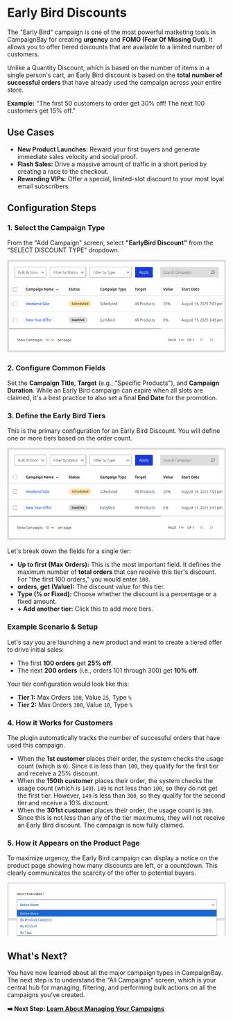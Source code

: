 # Early Bird Discounts

The "Early Bird" campaign is one of the most powerful marketing tools in CampaignBay for creating **urgency** and **FOMO (Fear Of Missing Out)**. It allows you to offer tiered discounts that are available to a limited number of customers.

Unlike a Quantity Discount, which is based on the number of items in a single person's cart, an Early Bird discount is based on the **total number of successful orders** that have already used the campaign across your entire store.

**Example:** "The first 50 customers to order get 30% off! The next 100 customers get 15% off."

## Use Cases

-   **New Product Launches:** Reward your first buyers and generate immediate sales velocity and social proof.
-   **Flash Sales:** Drive a massive amount of traffic in a short period by creating a race to the checkout.
-   **Rewarding VIPs:** Offer a special, limited-slot discount to your most loyal email subscribers.

## Configuration Steps

### 1. Select the Campaign Type

From the "Add Campaign" screen, select **"EarlyBird Discount"** from the "SELECT DISCOUNT TYPE" dropdown.

![A screenshot of the "Add Campaign" screen with the "EarlyBird Discount" option highlighted in the dropdown.](./../images/earlybird-01-tiers.png)

### 2. Configure Common Fields

Set the **Campaign Title**, **Target** (e.g., "Specific Products"), and **Campaign Duration**. While an Early Bird campaign can expire when all slots are claimed, it's a best practice to also set a final **End Date** for the promotion.

### 3. Define the Early Bird Tiers

This is the primary configuration for an Early Bird Discount. You will define one or more tiers based on the order count.

![A screenshot of the "Define Early Bird Tiers" section, showing two tiers being configured for the example below.](./../images/earlybird-01-tiers.png)

Let's break down the fields for a single tier:

-   **Up to first (Max Orders):** This is the most important field. It defines the maximum number of **total orders** that can receive this tier's discount. For "the first 100 orders," you would enter `100`.
-   **orders, get (Value):** The discount value for this tier.
-   **Type (% or Fixed):** Choose whether the discount is a percentage or a fixed amount.
-   **+ Add another tier:** Click this to add more tiers.

### Example Scenario & Setup

Let's say you are launching a new product and want to create a tiered offer to drive initial sales:
-   The first **100 orders** get **25% off**.
-   The next **200 orders** (i.e., orders 101 through 300) get **10% off**.

Your tier configuration would look like this:

-   **Tier 1:** Max Orders `100`, Value `25`, Type `%`
-   **Tier 2:** Max Orders `300`, Value `10`, Type `%`

### 4. How it Works for Customers

The plugin automatically tracks the number of successful orders that have used this campaign.

-   When the **1st customer** places their order, the system checks the usage count (which is `0`). Since `0` is less than `100`, they qualify for the first tier and receive a 25% discount.
-   When the **150th customer** places their order, the system checks the usage count (which is `149`). `149` is not less than `100`, so they do not get the first tier. However, `149` is less than `300`, so they qualify for the second tier and receive a 10% discount.
-   When the **301st customer** places their order, the usage count is `300`. Since this is not less than any of the tier maximums, they will not receive an Early Bird discount. The campaign is now fully claimed.

### 5. How it Appears on the Product Page

To maximize urgency, the Early Bird campaign can display a notice on the product page showing how many discounts are left, or a countdown. This clearly communicates the scarcity of the offer to potential buyers.

![A screenshot of a single product page showing a notice like "Hurry! Only 25 spots left to get 25% off!".](./../images/fields-01-title.png)

## What's Next?

You have now learned about all the major campaign types in CampaignBay. The next step is to understand the "All Campaigns" screen, which is your central hub for managing, filtering, and performing bulk actions on all the campaigns you've created.

**➡️ Next Step: [Learn About Managing Your Campaigns](../managing-campaigns/all-campaigns-screen.md)**